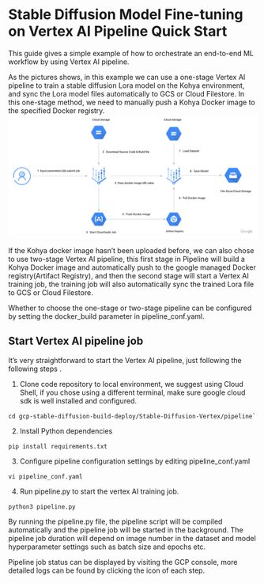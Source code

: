# Stable Diffusion Model Fine-tuning on Vertex AI Pipeline Quick Start

This guide gives a simple example of how to orchestrate an end-to-end ML workflow by using Vertex AI pipeline.

As the pictures shows, in this example we can use a one-stage Vertex AI pipeline to train a stable diffusion Lora model on the Kohya environment, and sync the Lora model files automatically to GCS or Cloud Filestore. In this one-stage method, we need to manually push a Kohya Docker image to the specified Docker registry.
![architecrue](./images/architecture.png)

If the Kohya docker image hasn’t been uploaded before, we can also chose to use two-stage Vertex AI pipeline, this first stage in Pipeline will build a Kohya Docker image and automatically push to the google managed Docker registry(Artifact Registry), and then the second stage will start a Vertex AI training job, the training job will also automatically sync  the trained Lora file to GCS or Cloud Filestore.

Whether to choose the one-stage or two-stage pipeline can be configured by setting the docker_build parameter in pipeline_conf.yaml.

## Start Vertex AI pipeline job
It’s very straightforward to start the Vertex AI pipeline, just following the following steps .

1. Clone code repository to local environment, we suggest using Cloud Shell, if you chose using a different terminal, make sure google cloud sdk is well installed and configured.
```
cd gcp-stable-diffusion-build-deploy/Stable-Diffusion-Vertex/pipeline`
```
2. Install Python dependencies
```
pip install requirements.txt
```
3. Configure pipeline configuration settings by editing pipeline_conf.yaml
```
vi pipeline_conf.yaml
```
4. Run pipeline.py to start the vertex AI training job.
```
python3 pipeline.py
```
By running the pipeline.py file, the pipeline script will be compiled automatically and the pipeline job will be started in the background. The pipeline job duration will depend on image number in the dataset and model hyperparameter settings such as batch size and epochs etc.

Pipeline job status can be displayed by visiting the GCP console, more detailed logs can be found by clicking the icon of each step.




